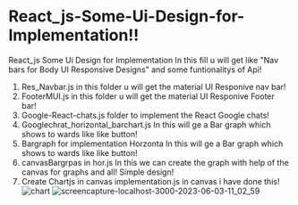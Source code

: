 # React_js-Some-Ui-Design-for-Implementation!!
React_js Some Ui Design for Implementation In this fill u will get like "Nav bars for Body UI Responsive Designs" and some funtionalitys of Api!

1. Res_Navbar.js in this folder u will get the material UI Responive nav bar!
2. FooterMUI.js in this folder u will get the material UI Responive Footer bar!
3. Google-React-chats.js folder to implement the React Google chats!
4. Googlechrat_horizontal_barchart.js In this will ge a Bar graph which shows to wards like like button!
5. Bargraph for implementation Horzonta In this will ge a Bar graph which shows to wards like like button!
6. canvasBargrpas in hor.js In this we can create the graph with help of the canvas for graphs and all! Simple design!
7. Create Chartjs in canvas implementation.js in canvas i have done this!
![chart](https://github.com/chandanhm1999/React_js-Some-Ui-Design-for-Implementation/assets/109410990/e27bb8a0-9089-4556-8ddb-0a9be66f0407)
![screencapture-localhost-3000-2023-06-03-11_02_59](https://github.com/chandanhm1999/React_js-Some-Ui-Design-for-Implementation/assets/109410990/15e81ab2-5fd4-4cae-a1c6-810a959a8b3b)
